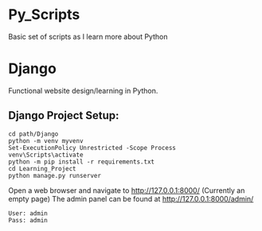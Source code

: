 # Py_Scripts
Basic set of scripts as I learn more about Python

# Django
Functional website design/learning in Python.

## Django Project Setup:
```
cd path/Django
python -m venv myvenv
Set-ExecutionPolicy Unrestricted -Scope Process
venv\Scripts\activate
python -m pip install -r requirements.txt
cd Learning_Project
python manage.py runserver
```
Open a web browser and navigate to http://127.0.0.1:8000/ (Currently an empty page) The admin panel can be found at http://127.0.0.1:8000/admin/
```
User: admin
Pass: admin
```